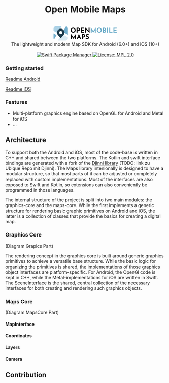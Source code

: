 <h1 align="center">Open Mobile Maps</h1>
<br />
<div align="center">
  <img width="200" height="45" src="logo.svg" />
  <br />
  The lightweight and modern Map SDK for Android (6.0+) and iOS (10+)
</div>
<br />
<div align="center">
    <!-- SPM -->
    <a href="https://github.com/apple/swift-package-manager">
      <img alt="Swift Package Manager"
      src="https://img.shields.io/badge/SPM-%E2%9C%93-brightgreen.svg?style=flat">
    </a>
    <!-- License -->
    <a href="https://github.com/UbiqueInnovation/notifyme-app-ios/blob/master/LICENSE">
      <img alt="License: MPL 2.0"
      src="https://img.shields.io/badge/License-MPL%202.0-brightgreen.svg">
    </a>
</div>

### Getting started

[Readme Android](./android/)

[Readme iOS](./ios/)

### Features
* Multi-platform graphics engine based on OpenGL for Android and Metal for iOS
* ...

## Architecture

To support both the Android and iOS, most of the code-base is written in C++ and shared between the two platforms. The Kotlin and swift interface bindings are generated with a fork of the [Djinni library](UBIQUE_DJINNI) (TODO: link zu Ubique Repo mit Djinni). The Maps library intenionally is designed to have a modular structure, so that most parts of it can be adjusted or completely replaced with custom implementations. Most of the interfaces are also exposed to Swift and Kotlin, so extensions can also conveniently be programmed in those languages.

The internal structure of the project is split into two main modules: the graphics-core and the maps-core. While the first implements a generic structure for rendering basic graphic primitives on Android and iOS, the latter is a collection of classes that provide the basics for creating a digital map.

### Graphics Core

(Diagram Grapics Part)

The rendering concept in the graphics core is built around generic graphics primitives to achieve a versatile base structure. While the basic logic for organizing the primitives is shared, the implementations of those graphics object interfaces are platform-specific. For Android, the OpenGl code is kept in C++, while the Metal-implementations for iOS are written in Swift. The SceneInterface is the shared, central collection of the necessary interfaces for both creating and rendering such graphics objects. 

### Maps Core

(Diagram MapsCore Part)

#### MapInterface

#### Coordinates

#### Layers

#### Camera

## Contribution
